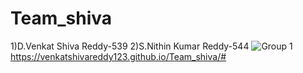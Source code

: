 # Team_shiva
1)D.Venkat Shiva Reddy-539
2)S.Nithin Kumar Reddy-544
![Group 1](https://github.com/VenkatShivaReddy123/Team_shiva/assets/129256693/2b8421b9-de20-4913-8ba0-20cf7edd1f5f)
https://venkatshivareddy123.github.io/Team_shiva/#

